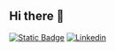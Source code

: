 ## Hi there 👋

<!--
**TsukiNi22/TsukiNi22** is a ✨ _special_ ✨ repository because its `README.md` (this file) appears on your GitHub profile.

Here are some ideas to get you started:

- 🔭 I’m currently working on ...
- 🌱 I’m currently learning ...
- 👯 I’m looking to collaborate on ...
- 🤔 I’m looking for help with ...
- 💬 Ask me about ...
- 📫 How to reach me: ...
- 😄 Pronouns: ...
- ⚡ Fun fact: ...
-->
[![Static Badge](https://img.shields.io/badge/Instagram-crimson?style=for-the-badge&logo=instagram&logoColor=white&logoSize=auto)](https://www.instagram.com/tsukini_22/)
[![Linkedin](https://img.shields.io/badge/Linkedin-blue?style=for-the-badge&logo=linkedin&logoColor=white&logoSize=auto&labelColor=navy)](https://www.linkedin.com/in/mat-dumoulin)
